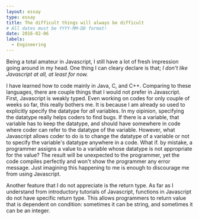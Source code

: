 ```yaml
---
layout: essay
type: essay
title: The difficult things will always be difficult
# All dates must be YYYY-MM-DD format!
date: 2016-02-06
labels:
  - Engineering
---
```


Being a total amateur in Javascript, I still have a lot of fresh impression going around in my head. One thing I can cleary declare is that; *I don't like Javascript at all, at least for now.*

I have learned how to code mainly in Java, C, and C++. Comparing to these languages, there are couple things that I would not prefer in Javascript. First, Javascript is weakly typed. Even working on codes for only couple of weeks so far, this really bothers me. It is because I am already so used to explicitly specify the datatype for *all* variables. In my oipinion, specifying the datatype really helps coders to find bugs. If there is a variable, that variable has to keep the datatype, and should have somewhere in code where coder can refer to the datatype of the variable. However, what Javascript allows coder to do is to change the datatype of a variable or not to specify the variable's datatype anywhere in a code. What if. by mistake, a programmer assigns a value to a variable whose datatype is not appropriate for the value? The result will be unexpected to the programmer, yet the code compiles perfectly and won't show the programmer any error message. Just imagining this happening to me is enough to discourage me from using Javascript.

Another feature that I do not appreciate is the return type. As far as I understand from introductory tutorials of Javascript, functions in Javascript do not have specific return type. This allows programmers to return value that is dependent on condition\: sometimes it can be string, and sometimes it can be an integer. 
